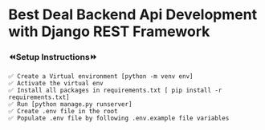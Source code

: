 # Best Deal Backend Api Development with Django REST Framework

### ⏪Setup Instructions⏩

	✅ Create a Virtual environment [python -m venv env]
	✅ Activate the virtual env 
	✅ Install all packages in requirements.txt [ pip install -r requirements.txt]
    ✅ Run [python manage.py runserver]
    ✅ Create .env file in the root
    ✅ Populate .env file by following .env.example file variables
